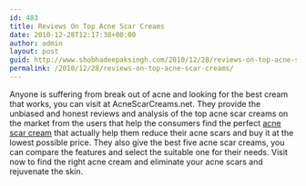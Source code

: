 ```yaml
---
id: 483
title: Reviews On Top Acne Scar Creams
date: 2010-12-28T12:17:38+00:00
author: admin
layout: post
guid: http://www.shobhadeepaksingh.com/2010/12/28/reviews-on-top-acne-scar-creams/
permalink: /2010/12/28/reviews-on-top-acne-scar-creams/
---
```

Anyone is suffering from break out of acne and looking for the best cream that works, you can visit at AcneScarCreams.net. They provide the unbiased and honest reviews and analysis of the top acne scar creams on the market from the users that help the consumers find the perfect [acne scar cream](http://www.acnescarcreams.net/) that actually help them reduce their acne scars and buy it at the lowest possible price. They also give the best five acne scar creams, you can compare the features and select the suitable one for their needs. Visit now to find the right acne cream and eliminate your acne scars and rejuvenate the skin.